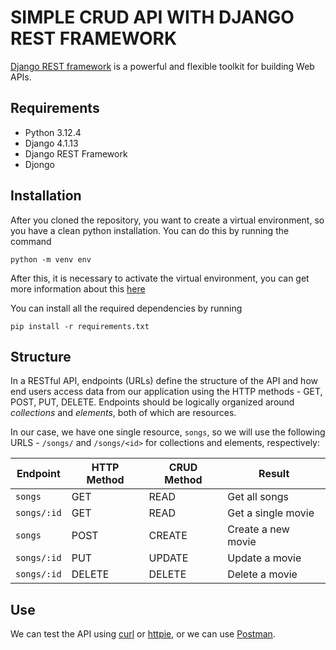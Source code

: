 # SIMPLE CRUD API WITH DJANGO REST FRAMEWORK
[Django REST framework](http://www.django-rest-framework.org/) is a powerful and flexible toolkit for building Web APIs.

## Requirements
- Python 3.12.4
- Django 4.1.13
- Django REST Framework
- Djongo

## Installation
After you cloned the repository, you want to create a virtual environment, so you have a clean python installation.
You can do this by running the command
```
python -m venv env
```

After this, it is necessary to activate the virtual environment, you can get more information about this [here](https://docs.python.org/3/tutorial/venv.html)

You can install all the required dependencies by running
```
pip install -r requirements.txt
```

## Structure
In a RESTful API, endpoints (URLs) define the structure of the API and how end users access data from our application using the HTTP methods - GET, POST, PUT, DELETE. Endpoints should be logically organized around _collections_ and _elements_, both of which are resources.

In our case, we have one single resource, `songs`, so we will use the following URLS - `/songs/` and `/songs/<id>` for collections and elements, respectively:

Endpoint |HTTP Method | CRUD Method | Result
-- | -- |-- |--
`songs` | GET | READ | Get all songs
`songs/:id` | GET | READ | Get a single movie
`songs`| POST | CREATE | Create a new movie
`songs/:id` | PUT | UPDATE | Update a movie
`songs/:id` | DELETE | DELETE | Delete a movie

## Use
We can test the API using [curl](https://curl.haxx.se/) or [httpie](https://github.com/jakubroztocil/httpie#installation), or we can use [Postman](https://www.postman.com/).
